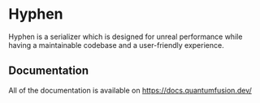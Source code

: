 # Hyphen
Hyphen is a serializer which is designed for unreal performance while having a maintainable codebase and a user-friendly experience. 

## Documentation 
All of the documentation is available on
https://docs.quantumfusion.dev/
